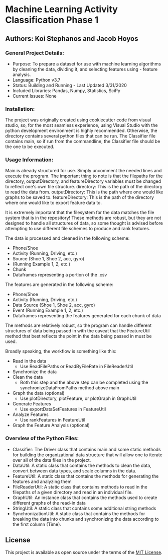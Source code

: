 # Machine Learning Activity Classification Phase 1

## Authors: Koi Stephanos and Jacob Hoyos

### General Project Details:

- Purpose: To prepare a dataset for use with machine learning algorithms by cleaning the data, dividing it, and selecting features using - feature analysis.
- Language: Python v3.7
- Status: Building and Running - Last Updated 3/31/2020
- Included Libraries: Pandas, Numpy, Statistics, SciPy
- Current Issues: None

### Installation:

The project was originally created using cookiecutter code from visual studio, so, for the most seamless experience, using Visual Studio with the python development environment is highly recommended. Otherwise, the directory contains several python files that can be run. The Classifier file contains main, so if run from the commandline, the Classifier file should be the one to be executed. 

### Usage Information:

Main is already structured for use. Simply uncomment the needed lines and execute the program. The important thing to note is that the filepaths for the directory, outputDirectory, and featureDirectory variables must be changed to reflect one's own file structure. 
directory: This is the path of the directory to read the data from.
outputDirectory: This is the path where one would like graphs to be saved to.
featureDirectory: This is the path of the directory where one would like to export feature data to.

It is extremely important that the filesystem for the data matches the file system that is in the repository! These methods are robust, but they are not designed to handle all structures of data, so some thought is advised before attempting to use different file schemes to produce and rank features.

The data is processed and cleaned in the following scheme:
  - Phone/Shoe
  - Activity (Running, Driving, etc.)
  - Source (Shoe 1, Shoe 2, acc, gyro)
  - (Running Example 1, 2, etc.)
  - Chunk
  - Dataframes representing a portion of the .csv
        
The features are generated in the following scheme:
  - Phone/Shoe
  - Activity (Running, Driving, etc.)
  - Data Source (Shoe 1, Shoe 2, acc, gyro)
  - Event (Running Example 1, 2, etc.)
  - Dataframes representing the features generated for each chunk of data
        
The methods are relatively robust, so the program can handle different structures of data being passed in with the caveat that the FeatureUtil method that best reflects the point in the data being passed in must be used. 

Broadly speaking, the workflow is something like this:
  - Read in the data
    - Use ReadFilePaths or ReadByFileRate in FileReaderUtil
  - Synchronize the data
  - Clean the data 
    - Both this step and the above step can be completed using the synchronizeDataFromPaths method above main
  - Graph the data (optional)
    - Use plotDirectory, plotFeature, or plotGraph in GraphUtil
  - Generate Features
    - Use exportDataSetFeatures in FeatureUtil
  - Analyze Features
    - Use rankFeatures in FeatureUtil
  - Graph the Feature Analysis (optional)

### Overview of the Python Files:

- Classifier: The Driver class that contains main and some static methods for building the organizational data structure that will allow one to iterate over all of the data files in the project. 
- DataUtil: A static class that contains the methods to clean the data, convert between data types, and scale columns in the data.
- FeatureUtil: A static class that contains the methods for generating the features and analyzing them
- FileReaderUtil: A static class that contains methods to read in the filepaths of a given directory and read in an individual file.
- GraphUtil: An instance class that contains the methods used to create different graphs of the read-in data
- StringUtil: A static class that contains some additional string methods 
- SynchronizationUtil: A static class that contains the methods for breaking the data into chunks and synchronizing the data according to the first column (Time).

## License

This project is available as open source under the terms of the [MIT License](http://opensource.org/licenses/MIT).

